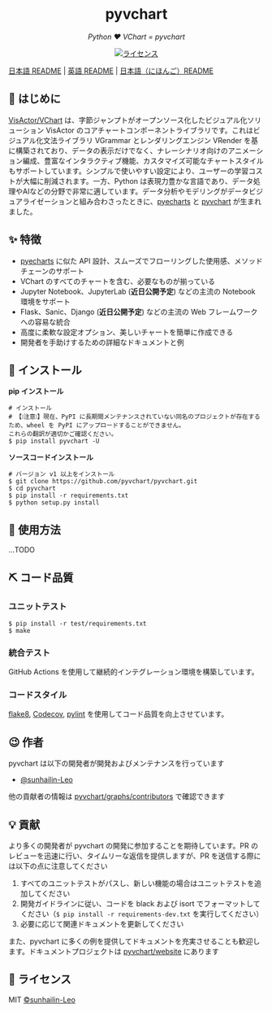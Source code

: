 <h1 align="center">pyvchart</h1>
<p align="center">
    <em>Python ❤️ VChart = pyvchart</em>
</p>

<p align="center">
    <a href="https://opensource.org/licenses/MIT">
        <img src="https://img.shields.io/badge/License-MIT-brightgreen.svg" alt="ライセンス">
    </a>
</p>

[日本語 README](README.md) | [英語 README](README.en.md) | [日本語（にほんご）README](README.jp.md)

## 📣 はじめに

[VisActor/VChart](https://github.com/VisActor/VChart) は、字節ジャンプトがオープンソース化したビジュアル化ソリューション VisActor のコアチャートコンポーネントライブラリです。これはビジュアル化文法ライブラリ VGrammar とレンダリングエンジン VRender を基に構築されており、データの表示だけでなく、ナレーシナリオ向けのアニメーション編成、豊富なインタラクティブ機能、カスタマイズ可能なチャートスタイルもサポートしています。シンプルで使いやすい設定により、ユーザーの学習コストが大幅に削減されます。一方、Python は表現力豊かな言語であり、データ処理やAIなどの分野で非常に適しています。データ分析やモデリングがデータビジュアライゼーションと組み合わさったときに、[pyecharts](https://github.com/pyecharts/pyecharts) と [pyvchart](https://github.com/pyvchart/pyvchart) が生まれました。

## ✨ 特徴

* [pyecharts](https://github.com/pyecharts/pyecharts) に似た API 設計、スムーズでフローリングした使用感、メソッドチェーンのサポート
* VChart のすべてのチャートを含む、必要なものが揃っている
* Jupyter Notebook、JupyterLab (**近日公開予定**) などの主流の Notebook 環境をサポート
* Flask、Sanic、Django (**近日公開予定**) などの主流の Web フレームワークへの容易な統合
* 高度に柔軟な設定オプション、美しいチャートを簡単に作成できる
* 開発者を手助けするための詳細なドキュメントと例

## 🔰 インストール

**pip インストール**
```shell
# インストール
# 【❕注意❕】現在、PyPI に長期間メンテナンスされていない同名のプロジェクトが存在するため、wheel を PyPI にアップロードすることができません。
これらの翻訳が適切かご確認ください。
$ pip install pyvchart -U
```


**ソースコードインストール**
```shell
# バージョン v1 以上をインストール
$ git clone https://github.com/pyvchart/pyvchart.git
$ cd pyvchart
$ pip install -r requirements.txt
$ python setup.py install
```


## 📝 使用方法

...TODO

## ⛏ コード品質

### ユニットテスト

```shell
$ pip install -r test/requirements.txt
$ make
```


### 統合テスト

GitHub Actions を使用して継続的インテグレーション環境を構築しています。

### コードスタイル

[flake8](http://flake8.pycqa.org/en/latest/index.html), [Codecov](https://codecov.io/), [pylint](https://www.pylint.org/) を使用してコード品質を向上させています。

## 😉 作者

pyvchart は以下の開発者が開発およびメンテナンスを行っています

* [@sunhailin-Leo](https://github.com/sunhailin-Leo)

他の貢献者の情報は [pyvchart/graphs/contributors](https://github.com/pyvchart/pyvchart/graphs/contributors) で確認できます

## 💡 貢献

より多くの開発者が pyvchart の開発に参加することを期待しています。PR のレビューを迅速に行い、タイムリーな返信を提供しますが、PR を送信する際には以下の点に注意してください

1. すべてのユニットテストがパスし、新しい機能の場合はユニットテストを追加してください
2. 開発ガイドラインに従い、コードを black および isort でフォーマットしてください（`$ pip install -r requirements-dev.txt` を実行してください）
3. 必要に応じて関連ドキュメントを更新してください

また、pyvchart に多くの例を提供してドキュメントを充実させることも歓迎します。ドキュメントプロジェクトは [pyvchart/website](https://github.com/pyvchart/website) にあります

## 📃 ライセンス

MIT [©sunhailin-Leo](https://github.com/sunhailin-Leo)